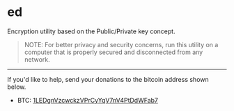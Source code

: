 # ed

Encryption utility based on the Public/Private key concept.

> NOTE: For better privacy and security concerns, run this utility on a computer that is properly secured and disconnected from any network.

---

If you'd like to help, send your donations to the bitcoin address shown below.

* BTC: [1LEDgnVzcwckzVPrCyYqV7nV4PtDdWFab7](bitcoin:1LEDgnVzcwckzVPrCyYqV7nV4PtDdWFab7)
